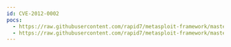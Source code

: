 ```yaml
---
id: CVE-2012-0002
pocs:
  - https://raw.githubusercontent.com/rapid7/metasploit-framework/master/modules/auxiliary/dos/windows/rdp/ms12_020_maxchannelids.rb
  - https://raw.githubusercontent.com/rapid7/metasploit-framework/master/modules/auxiliary/scanner/rdp/ms12_020_check.rb
---
```

